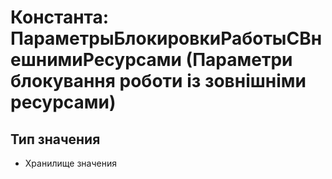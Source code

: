 ﻿# Константа: ПараметрыБлокировкиРаботыСВнешнимиРесурсами (Параметри блокування роботи із зовнішніми ресурсами)

## Тип значения

- Хранилище значения

